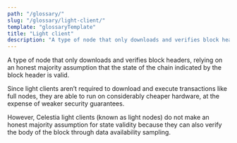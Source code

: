 ```yaml
---
path: "/glossary/"
slug: "/glossary/light-client/"
template: "glossaryTemplate"
title: "Light client"
description: "A type of node that only downloads and verifies block headers, relying on an honest majority assumption that the state of the chain indicated by the block header is valid."
---
```


A type of node that only downloads and verifies block headers, relying on an honest majority assumption that the state of the chain indicated by the block header is valid.

Since light clients aren’t required to download and execute transactions like full nodes, they are able to run on considerably cheaper hardware, at the expense of weaker security guarantees.

However, Celestia light clients (known as light nodes) do not make an honest majority assumption for state validity because they can also verify the body of the block through data availability sampling.